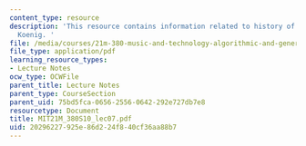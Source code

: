 ```yaml
---
content_type: resource
description: 'This resource contains information related to history of Michele Gottfried
  Koenig. '
file: /media/courses/21m-380-music-and-technology-algorithmic-and-generative-music-spring-2010/20296227925e86d224f840cf36aa88b7_MIT21M_380S10_lec07.pdf
file_type: application/pdf
learning_resource_types:
- Lecture Notes
ocw_type: OCWFile
parent_title: Lecture Notes
parent_type: CourseSection
parent_uid: 75bd5fca-0656-2556-0642-292e727db7e8
resourcetype: Document
title: MIT21M_380S10_lec07.pdf
uid: 20296227-925e-86d2-24f8-40cf36aa88b7
---
```

